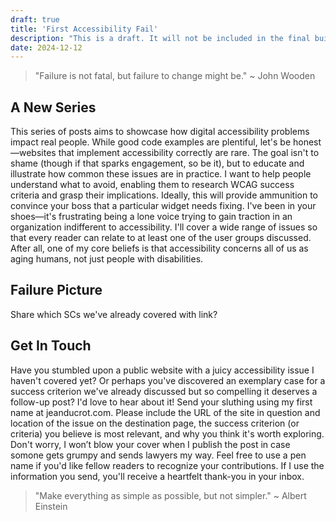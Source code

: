 ```yaml
---
draft: true
title: 'First Accessibility Fail'
description: "This is a draft. It will not be included in the final build."
date: 2024-12-12
---
```


> "Failure is not fatal, but failure to change might be." ~ John Wooden

## A New Series

This series of posts aims to showcase how digital accessibility problems impact real people. While good code examples are plentiful, let's be honest—websites that implement accessibility correctly are rare. The goal isn't to shame (though if that sparks engagement, so be it), but to educate and illustrate how common these issues are in practice. I want to help people understand what to avoid, enabling them to research WCAG success criteria and grasp their implications. Ideally, this will provide ammunition to convince your boss that a particular widget needs fixing. I've been in your shoes—it's frustrating being a lone voice trying to gain traction in an organization indifferent to accessibility. I'll cover a wide range of issues so that every reader can relate to at least one of the user groups discussed. After all, one of my core beliefs is that accessibility concerns all of us as aging humans, not just people with disabilities.

## Failure Picture

Share which SCs we've already covered with link?

## Get In Touch

Have you stumbled upon a public website with a juicy accessibility issue I haven't covered yet? Or perhaps you've discovered an exemplary case for a success criterion we've already discussed but so compelling it deserves a follow-up post? I'd love to hear about it! Send your sluthing using my first name at jeanducrot.com. Please include the URL of the site in question and location of the issue on the destination page, the success criterion (or criteria) you believe is most relevant, and why you think it's worth exploring. Don't worry, I won’t blow your cover when I publish the post in case somone gets grumpy and sends lawyers my way. Feel free to use a pen name if you'd like fellow readers to recognize your contributions. If I use the information you send, you'll receive a heartfelt thank-you in your inbox.

> "Make everything as simple as possible, but not simpler." ~ Albert Einstein
